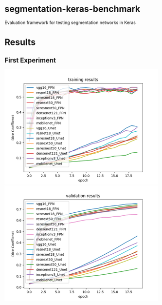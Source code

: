 # segmentation-keras-benchmark
Evaluation framework for testing segmentation networks in Keras

# Results
## First Experiment
![](/results/exp1_val_dice_coef.png)
![](/results/exp1_train_dice_coef.png)
